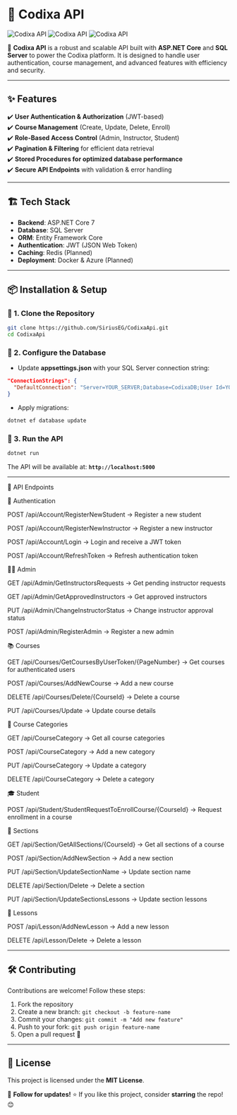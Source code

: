 # 🌟 Codixa API

![Codixa API](https://img.shields.io/badge/ASP.NET-Core-blue.svg)
![Codixa API](https://img.shields.io/badge/SQL-Server-red.svg)
![Codixa API](https://img.shields.io/badge/Status-Under%20Development-yellow.svg)

🚀 **Codixa API** is a robust and scalable API built with **ASP.NET Core** and **SQL Server** to power the Codixa platform. It is designed to handle user authentication, course management, and advanced features with efficiency and security.

---

## ✨ Features
✔️ **User Authentication & Authorization** (JWT-based)  
✔️ **Course Management** (Create, Update, Delete, Enroll)  
✔️ **Role-Based Access Control** (Admin, Instructor, Student)  
✔️ **Pagination & Filtering** for efficient data retrieval  
✔️ **Stored Procedures for optimized database performance**  
✔️ **Secure API Endpoints** with validation & error handling  

---

## 🏗️ Tech Stack
- **Backend**: ASP.NET Core 7  
- **Database**: SQL Server  
- **ORM**: Entity Framework Core  
- **Authentication**: JWT (JSON Web Token)  
- **Caching**: Redis (Planned)  
- **Deployment**: Docker & Azure (Planned)  

---

## 📦 Installation & Setup

### 🔹 1. Clone the Repository
```bash
git clone https://github.com/SiriusEG/CodixaApi.git
cd CodixaApi
```

### 🔹 2. Configure the Database
- Update **appsettings.json** with your SQL Server connection string:
```json
"ConnectionStrings": {
  "DefaultConnection": "Server=YOUR_SERVER;Database=CodixaDB;User Id=YOUR_USER;Password=YOUR_PASSWORD;"
}
```
- Apply migrations:
```bash
dotnet ef database update
```

### 🔹 3. Run the API
```bash
dotnet run
```
The API will be available at: **`http://localhost:5000`**

---

📜 API Endpoints

🔐 Authentication

POST /api/Account/RegisterNewStudent → Register a new student

POST /api/Account/RegisterNewInstructor → Register a new instructor

POST /api/Account/Login → Login and receive a JWT token

POST /api/Account/RefreshToken → Refresh authentication token

👨‍🏫 Admin

GET /api/Admin/GetInstructorsRequests → Get pending instructor requests

GET /api/Admin/GetApprovedInstructors → Get approved instructors

PUT /api/Admin/ChangeInstructorStatus → Change instructor approval status

POST /api/Admin/RegisterAdmin → Register a new admin

📚 Courses

GET /api/Courses/GetCoursesByUserToken/{PageNumber} → Get courses for authenticated users

POST /api/Courses/AddNewCourse → Add a new course

DELETE /api/Courses/Delete/{CourseId} → Delete a course

PUT /api/Courses/Update → Update course details

📂 Course Categories

GET /api/CourseCategory → Get all course categories

POST /api/CourseCategory → Add a new category

PUT /api/CourseCategory → Update a category

DELETE /api/CourseCategory → Delete a category

🎓 Student

POST /api/Student/StudentRequestToEnrollCourse/{CourseId} → Request enrollment in a course

📖 Sections

GET /api/Section/GetAllSections/{CourseId} → Get all sections of a course

POST /api/Section/AddNewSection → Add a new section

PUT /api/Section/UpdateSectionName → Update section name

DELETE /api/Section/Delete → Delete a section

PUT /api/Section/UpdateSectionsLessons → Update section lessons

🎥 Lessons

POST /api/Lesson/AddNewLesson → Add a new lesson

DELETE /api/Lesson/Delete → Delete a lesson

---

## 🛠️ Contributing
Contributions are welcome! Follow these steps:
1. Fork the repository  
2. Create a new branch: `git checkout -b feature-name`  
3. Commit your changes: `git commit -m "Add new feature"`  
4. Push to your fork: `git push origin feature-name`  
5. Open a pull request 🚀  

---

## 📄 License
This project is licensed under the **MIT License**.

📢 **Follow for updates!** ⭐ If you like this project, consider **starring** the repo! 😊


